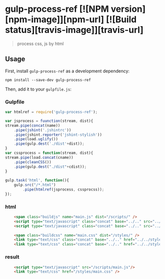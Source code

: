 # gulp-process-ref [![NPM version][npm-image]][npm-url] [![Build status][travis-image]][travis-url]

> process css, js by html

## Usage

First, install `gulp-process-ref` as a development dependency:

```shell
npm install --save-dev gulp-process-ref
```

Then, add it to your `gulpfile.js`:

### Gulpfile
```javascript
var htmlref = require('gulp-process-ref');

var jsprocess = fuunction(stream, dist){
stream.pipe(concat(name))
	.pipe(jshint('.jshintrc'))
	.pipe(jshint.reporter('jshint-stylish'))
	.pipe(load.uglify())
	.pipe(gulp.dest('./dist'+dist));
}
var cssprocess = function(stream, dist){
stream.pipe(load.concat(cname))
	.pipe(cleanCSS())
	.pipe(gulp.dest("./dist"+cdist));
}
 
gulp.task('html', function(){
	gulp.src("/*.html")
		.pipe(htmlref(jsprocess, cssprocss));
});
```

### html
```html
	<span class="buildjs" name="main.js" dist="/scripts/" />
	<script type="text/javascript" class="concat" base="../.." src="../../script/main.js"></script>
	<script type="text/javascript" class="concat" base="../.." src="../../script/config.js"></script>
	
	<span class="buildcss" name="main.css" dist="/styles/" />
	<link type="text/css" class="concat" base="../.." href="../../styles/main.css"></link>
	<link type="text/css" class="concat" base="../.." href="../../styles/style1.css"></link>
```

### result
```html
	<script type="text/javascript" src="/scripts/main.js"/>
	<link type="text/css" href="/styles/main.css" />
```